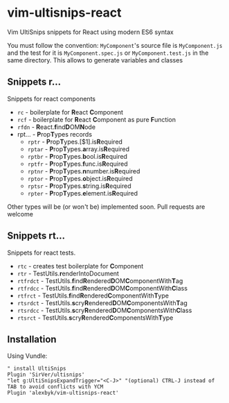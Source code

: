 # vim-ultisnips-react
Vim  UltiSnips snippets for React using modern ES6 syntax

You must follow the convention: `MyComponent`'s source file is `MyComponent.js` and the test for it is `MyComponent.spec.js` or `MyComponent.test.js` in the same directory. This allows to generate variables and classes

## Snippets r...
Snippets for react components

* `rc` - boilerplate for **R**eact **C**omponent
* `rcf` - boilerplate for **R**eact **C**omponent as pure **F**unction
* `rfdn` - **R**eact.**f**ind**D**OM**N**ode
* rpt... - **P**rop**T**ypes records
  * ``rptr`` - **P**rop**T**ypes.[$1].is**R**equired
  * ``rptar`` - **P**rop**T**ypes.**a**rray.is**R**equired
  * ``rptbr`` - **P**rop**T**ypes.**b**ool.is**R**equired
  * ``rptfr`` - **P**rop**T**ypes.**f**unc.is**R**equired
  * ``rptnr`` - **P**rop**T**ypes.**n**number.is**R**equired
  * ``rptor`` - **P**rop**T**ypes.**o**bject.is**R**equired
  * ``rptsr`` - **P**rop**T**ypes.**s**tring.is**R**equired
  * ``rpter`` - **P**rop**T**ypes.**e**lement.is**R**equired

Other types will be (or won't be) implemented soon. Pull requests are welcome

## Snippets rt...
Snippets for react tests.

* `rtc` - creates test boilerplate for **C**omponent
* `rtr` - TestUtils.**r**enderIntoDocument
* `rtfrdct` - TestUtils.**f**ind**R**endered**D**OM**C**omponentWith**T**ag
* `rtfrdcc` - TestUtils.**f**ind**R**endered**D**OM**C**omponentWith**C**lass
* `rtfrct` - TestUtils.**f**ind**R**endered**C**omponentWith**T**ype
* `rtsrdct` - TestUtils.**s**cry**R**endered**D**OM**C**omponentsWith**T**ag
* `rtsrdcc` - TestUtils.**s**cry**R**endered**D**OM**C**omponentsWith**C**lass
* `rtsrct` - TestUtils.**s**cry**R**endered**C**omponentsWith**T**ype

## Installation
Using Vundle:
```
" install UltiSnips
Plugin 'SirVer/ultisnips'
"let g:UltiSnipsExpandTrigger="<C-J>" "(optional) CTRL-J instead of TAB to avoid conflicts with YCM
Plugin 'alexbyk/vim-ultisnips-react'
```
